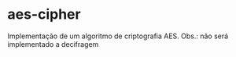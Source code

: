 # aes-cipher
Implementação de um algoritmo de criptografia AES. Obs.: não será implementado a decifragem
